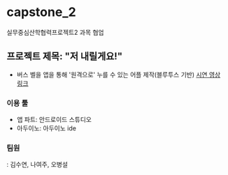 # capstone_2
실무중심산학협력프로젝트2 과목 협업

## 프로젝트 제목: "저 내릴게요!"
- 버스 벨을 앱을 통해 '원격으로' 누를 수 있는 어플 제작(블루투스 기반)
<a href = "https://youtu.be/tU4maEk4aHs">시연 영상 링크</a>

### 이용 툴
- 앱 파트: 안드로이드 스튜디오
- 아두이노: 아두이노 ide

### 팀원


: 김수연, 나여주, 오병설
